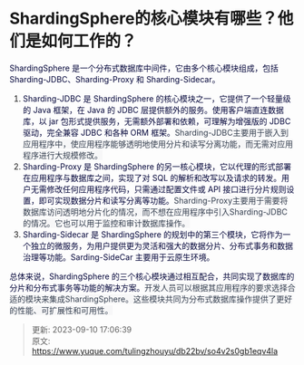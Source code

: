 # ShardingSphere的核心模块有哪些？他们是如何工作的？

<font style="color:rgb(5, 7, 59);">ShardingSphere 是一个分布式数据库中间件，它由多个核心模块组成，包括 Sharding-JDBC、Sharding-Proxy 和 Sharding-Sidecar。</font>

1. <font style="color:rgb(5, 7, 59);">Sharding-JDBC 是 ShardingSphere 的核心模块之一，它提供了一个轻量级的 Java 框架，在 Java 的 JDBC 层提供额外的服务。使用客户端直连数据库，以 jar 包形式提供服务，无需额外部署和依赖，可理解为增强版的 JDBC 驱动，完全兼容 JDBC 和各种 ORM 框架。</font><font style="color:rgb(55, 65, 81);background-color:rgb(247, 247, 248);">Sharding-JDBC主要用于嵌入到应用程序中，使应用程序能够透明地使用分片和读写分离功能，而无需对应用程序进行大规模修改。</font>
2. <font style="color:rgb(5, 7, 59);">Sharding-Proxy 是 ShardingSphere 的另一核心模块，它以代理的形式部署在应用程序与数据库之间，实现了对 SQL 的解析和改写以及请求的转发。用户无需修改任何应用程序代码，只需通过配置文件或 API 接口进行分片规则设置，即可实现数据分片和读写分离等功能。</font><font style="color:rgb(55, 65, 81);background-color:rgb(247, 247, 248);">Sharding-Proxy主要用于需要将数据库访问透明地分片化的情况，而不想在应用程序中引入Sharding-JDBC的情况。它也可以用于监控和审计数据库操作。</font>
3. <font style="color:rgb(5, 7, 59);">Sharding-Sidecar 是 ShardingSphere 的规划中的第三个模块，它将作为一个独立的微服务，为用户提供更为灵活和强大的数据分片、分布式事务和数据治理等功能。Sarding-SideCar 主要用于云原生环境。</font>

<font style="color:rgb(5, 7, 59);">总体来说，ShardingSphere 的三个核心模块通过相互配合，共同实现了数据库的分片和分布式事务等功能的解决方案。</font><font style="color:rgb(55, 65, 81);background-color:rgb(247, 247, 248);">开发人员可以根据其应用程序的要求选择合适的模块来集成ShardingSphere。这些模块共同为分布式数据库操作提供了更好的性能、可扩展性和可用性。</font>



> 更新: 2023-09-10 17:06:39  
> 原文: <https://www.yuque.com/tulingzhouyu/db22bv/so4v2s0gb1eqv4la>